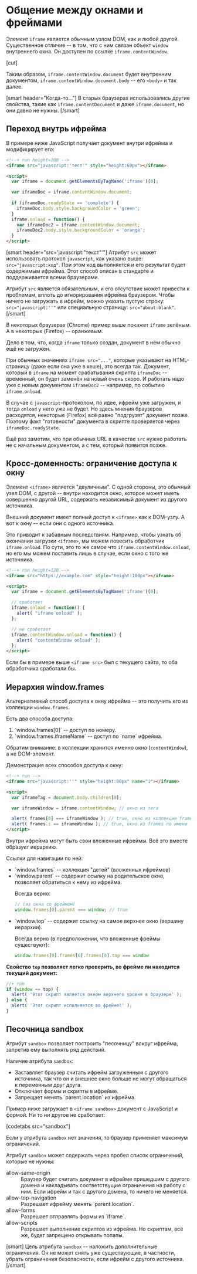 # Общение между окнами и фреймами

Элемент `iframe` является обычным узлом DOM, как и любой другой. Существенное отличие -- в том, что с ним связан объект `window` внутреннего окна. Он доступен по ссылке `iframe.contentWindow`.

[cut]

Таким образом, `iframe.contentWindow.document` будет внутренним документом, `iframe.contentWindow.document.body` -- его `<body>` и так далее.

[smart header="Когда-то..."]
В старых браузерах использовались другие свойства, такие как `iframe.contentDocument` и даже `iframe.document`, но они давно не нужны.
[/smart]

## Переход внутрь ифрейма

В примере ниже JavaScript получает документ внутри ифрейма и модифицирует его:

```html
<!--+ run height=100 -->
<iframe src="javascript:'тест'" style="height:60px"></iframe>

<script>
  var iframe = document.getElementsByTagName('iframe')[0];

  var iframeDoc = iframe.contentWindow.document;
  
  if (iframeDoc.readyState == 'complete') {
    iframeDoc.body.style.backgroundColor = 'green';
  } 
  iframe.onload = function() {
    var iframeDoc2 = iframe.contentWindow.document;
    iframeDoc2.body.style.backgroundColor = 'orange';
  }
</script>
```

[smart header="src='javascript:\"текст\"'"]
Атрибут `src` может использовать протокол `javascript`, как указано выше: `src="javascript:код"`. При этом код выполняется и его результат будет содержимым ифрейма. Этот способ описан в стандарте и поддерживается всеми браузерами.

Атрибут `src` является обязательным, и его отсутствие может привести к проблемам, вплоть до игнорирования ифрейма браузером. Чтобы ничего не загружать в ифрейм, можно указать пустую строку: `src="javascript:''"` или специальную страницу: `src="about:blank"`.
[/smart]

В некоторых браузерах (Chrome) пример выше покажет `iframe` зелёным. А в некоторых (Firefox) -- оранжевым.

Дело в том, что, когда `iframe` только создан, документ в нём обычно ещё не загружен. 

При обычных значениях `iframe src="..."`, которые указывают на HTML-страницу (даже если она уже в кеше), это всегда так. Документ, который в `iframe` на момент срабатывания скрипта `iframeDoc` -- временный, он будет заменён на новый очень скоро. И работать надо уже с новым документом `iframeDoc2` -- например, по событию `iframe.onload`.

В случае с `javascript`-протоколом, по идее, ифрейм уже загружен, и тогда `onload` у него уже не будет. Но здесь мнения браузеров расходятся, некоторые (Firefox) всё равно "подгрузят" документ позже. Поэтому факт "готовности" документа в скрипте проверяется через `iframeDoc.readyState`.  

Ещё раз заметим, что при обычных URL в качестве `src` нужно работать не с начальным документом, а с тем, который появится позже.

## Кросс-доменность: ограничение доступа к окну

Элемент `<iframe>` является "двуличным". С одной стороны, это обычный узел DOM, с другой -- внутри находится окно, которое может иметь совершенно другой URL, содержать независимый документ из другого источника.

Внешний документ имеет полный доступ к `<iframe>` как к DOM-узлу. А вот к окну -- если они с одного источника.

Это приводит к забавным последствиям. Например, чтобы узнать об окончании загрузки `<iframe>`, мы можем повесить обработчик `iframe.onload`. По сути, это то же самое что `iframe.contentWindow.onload`, но его мы можем поставить лишь в случае, если окно с того же источника.

```html
<!--+ run height=120 -->
<iframe src="https://example.com" style="height:100px"></iframe>

<script>
  var iframe = document.getElementsByTagName('iframe')[0];

  // сработает
  iframe.onload = function() {
    alert( "iframe onload" );
  };

  // не сработает
  iframe.contentWindow.onload = function() {
    alert( "contentWindow onload" );
  };
</script>
```

Если бы в примере выше `<iframe src>` был с текущего сайта, то оба обработчика сработали бы.

## Иерархия window.frames   

Альтернативный способ доступа к окну ифрейма -- это получить его из коллекции `window.frames`.

Есть два способа доступа:
<ol>
<li>`window.frames[0]` -- доступ по номеру.</li>
<li>`window.frames.iframeName` -- доступ по `name` ифрейма.</li>
</ol>

Обратим внимание: в коллекции хранится именно окно (`contentWindow`), а не DOM-элемент.

Демонстрация всех способов доступа к окну:

```html
<!--+ run -->
<iframe src="javascript:''" style="height:80px" name="i"></iframe>

<script>
  var iframeTag = document.body.children[0];

  var iframeWindow = iframe.contentWindow; // окно из тега

  alert( frames[0] === iframeWindow ); // true, окно из коллекции frames
  alert( frames.i == iframeWindow ); // true, окно из frames по имени
</script>
```

Внутри ифрейма могут быть свои вложенные ифреймы. Всё это вместе образует иерархию.

Ссылки для навигации по ней:

<ul>
<li>`window.frames` -- коллекция "детей" (вложенных ифреймов)</li>
<li>`window.parent` -- содержит ссылку на родительское окно, позволяет обратиться к нему из ифрейма.

Всегда верно:

```js
// (из окна со фреймом)
window.frames[0].parent === window; // true
```

</li>
<li>`window.top` -- содержит ссылку на самое верхнее окно (вершину иерархии).

Всегда верно (в предположении, что вложенные фреймы существуют):

```js
window.frames[0].frames[0].frames[0].top === window
```

</li>
</ul>

**Свойство `top` позволяет легко проверить, во фрейме ли находится текущий документ:**

```js
//+ run
if (window == top) {
  alert( 'Этот скрипт является окном верхнего уровня в браузере' );
} else {
  alert( 'Этот скрипт исполняется во фрейме!' );
}
```

## Песочница sandbox

Атрибут `sandbox` позволяет построить "песочницу" вокруг ифрейма, запретив ему выполнять ряд действий.

Наличие атрибута `sandbox`:
<ul>
<li>Заставляет браузер считать ифрейм загруженным с другого источника, так что он и внешнее окно больше не могут обращаться к переменным друг друга.</li>
<li>Отключает формы и скрипты в ифрейме.</li>
<li>Запрещает менять `parent.location` из ифрейма.</li>
</ul>

Пример ниже загружает в `<iframe sandbox>` документ с JavaScript и формой. Ни то ни другое не сработает:

[codetabs src="sandbox"]

Если у атрибута `sandbox` нет значения, то браузер применяет максимум ограничений.

Атрибут `sandbox` может содержать через пробел список ограничений, которые не нужны:
<dl>
<dt>allow-same-origin</dt>
<dd>Браузер будет считать документ в ифрейме пришедшим с другого домена и накладывать соответствущие ограничения на работу с ним. Если ифрейм и так с другого домена, то ничего не меняется.</dd>
<dt>allow-top-navigation</dt>
<dd>Разрешает ифрейму менять `parent.location`.</dd>
<dt>allow-forms</dt>
<dd>Разрешает отправлять формы из `iframe`.</dd>
<dt>allow-scripts</dt>
<dd>Разрешает выполнение скриптов из ифрейма. Но скриптам, всё же, будет запрещено открывать попапы.</dd>
</dl>

[smart]
Цель атрибута `sandbox` -- наложить дополнительные ограничения. Он не может снять уже существующие, в частности, убрать ограничения безопасности, если ифрейм с другого источника. 
[/smart]